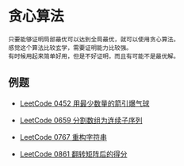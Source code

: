 # 贪心算法

```
只要能够证明局部最优可以达到全局最优，就可以使用贪心算法。
感觉这个算法比较玄学，需要证明能力比较强。
有时候用起来简单好用，但是不好证明，而且有可能不是最优解。
```

## 例题

- [LeetCode 0452 用最少数量的箭引爆气球](https://leetcode-cn.com/problems/minimum-number-of-arrows-to-burst-balloons/)

- [LeetCode 0659 分割数组为连续子序列](https://leetcode-cn.com/problems/split-array-into-consecutive-subsequences/)

- [LeetCode 0767 重构字符串](https://leetcode-cn.com/problems/reorganize-string/)

- [LeetCode 0861 翻转矩阵后的得分](https://leetcode-cn.com/problems/score-after-flipping-matrix/)
